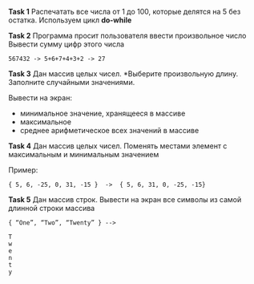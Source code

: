 **Task 1**
Распечатать все числа от 1 до 100, которые делятся на 5 без остатка. Используем цикл **do-while**

**Task 2**
Программа просит пользователя ввести произвольное число
Вывести сумму цифр этого числа

```
567432 -> 5+6+7+4+3+2 -> 27
```

**Task 3**
Дан массив целых чисел. *Выберите произвольную длину. Заполните случайными значениями.

Вывести на экран:
- минимальное значение, хранящееся в массиве
- максимальное
- среднее арифметическое всех значений в массиве


**Task 4**
Дан массив целых чисел.
Поменять местами элемент с максимальным и минимальным значением

Пример:
```
{ 5, 6, -25, 0, 31, -15 }  ->  { 5, 6, 31, 0, -25, -15}
```

**Task 5**
Дан массив строк.
Вывести на экран все символы из самой длинной строки массива

```
{ “One”, “Two”, “Twenty” } -->

T
w
e
n
t
y
```




